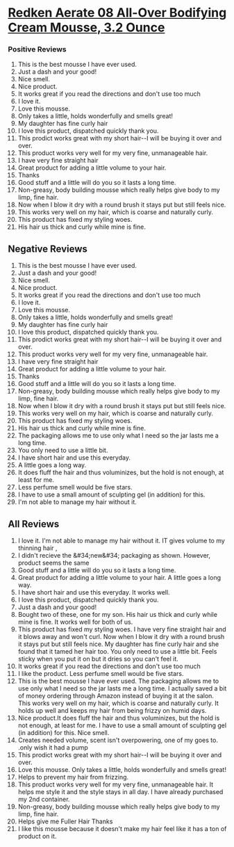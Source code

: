 # [Redken Aerate 08 All-Over Bodifying Cream Mousse, 3.2 Ounce](https://products.checkmycream.com/products/Redken-Aerate-08-All-Over-Bodifying-Cream-Mousse-3.2-Ounce.html)

### Positive Reviews

<ol>
      <li>This is the best mousse I have ever used.</li>
      <li>Just a dash and your good!</li>
      <li>Nice smell.</li>
      <li>Nice product.</li>
      <li>It works great if you read the directions and don&#x27;t use too much</li>
      <li>I love it.</li>
      <li>Love this mousse.  </li>
      <li>Only takes a little, holds wonderfully and smells great!</li>
      <li>My daughter has fine curly hair</li>
      <li>I love this product, dispatched quickly thank you.</li>
      <li>This prodict works great with my short hair--I will be buying it over and over.</li>
      <li>This product works very well for my very fine, unmanageable hair.  </li>
      <li>I have very fine straight hair</li>
      <li>Great product for adding a little volume to your hair.</li>
      <li>Thanks</li>
      <li>Good stuff and a little will do you so it lasts a long time.</li>
      <li>Non-greasy, body building mousse which really helps give body to my limp, fine hair.</li>
      <li>Now when I blow it dry with a round brush it stays put but still feels nice.  </li>
      <li>This works very well on my hair, which is coarse and naturally curly.</li>
      <li>This product has fixed my styling woes.  </li>
      <li>His hair us thick and curly while mine is fine.  </li>
</ol>


<h2>Negative Reviews</h2>
<ol>
<li> This is the best mousse I have ever used.</li>
<li> Just a dash and your good!</li>
<li> Nice smell.</li>
<li> Nice product.</li>
<li> It works great if you read the directions and don&#x27;t use too much</li>
<li> I love it.</li>
<li> Love this mousse.  </li>
<li> Only takes a little, holds wonderfully and smells great!</li>
<li> My daughter has fine curly hair</li>
<li> I love this product, dispatched quickly thank you.</li>
<li> This prodict works great with my short hair--I will be buying it over and over.</li>
<li> This product works very well for my very fine, unmanageable hair.  </li>
<li> I have very fine straight hair</li>
<li> Great product for adding a little volume to your hair.</li>
<li> Thanks</li>
<li> Good stuff and a little will do you so it lasts a long time.</li>
<li> Non-greasy, body building mousse which really helps give body to my limp, fine hair.</li>
<li> Now when I blow it dry with a round brush it stays put but still feels nice.  </li>
<li> This works very well on my hair, which is coarse and naturally curly.</li>
<li> This product has fixed my styling woes.  </li>
<li> His hair us thick and curly while mine is fine.  </li>
<li> The packaging allows me to use only what I need so the jar lasts me a long time.</li>
<li> You only need to use a little bit.  </li>
<li> I have short hair and use this everyday.</li>
<li> A little goes a long way.</li>
<li> It does fluff the hair and thus voluminizes, but the hold is not enough, at least for me.</li>
<li> Less perfume smell would be five stars.</li>
<li> I have to use a small amount of sculpting gel (in addition) for this.</li>
<li> I&#x27;m not able to manage my hair without it.</li>
</ol>

<h2>All Reviews</h2>

<ol>
    <li> I love it. I&#x27;m not able to manage my hair without it. IT gives volume to my thinning hair ,</li>
    <li> I didn&#x27;t recieve the &amp;#34;new&amp;#34; packaging as shown. However, product seems the same</li>
    <li> Good stuff and a little will do you so it lasts a long time.</li>
    <li> Great product for adding a little volume to your hair. A little goes a long way.</li>
    <li> I have short hair and use this everyday. It works well.</li>
    <li> I love this product, dispatched quickly thank you.</li>
    <li> Just a dash and your good!</li>
    <li> Bought two of these, one for my son.  His hair us thick and curly while mine is fine.  It works well for both of us.</li>
    <li> This product has fixed my styling woes.  I have very fine straight hair and it blows away and won&#x27;t curl.  Now when I blow it dry with a round brush it stays put but still feels nice.  My daughter has fine curly hair and she found that it tamed her hair too.  You only need to use a little bit.  Feels sticky when you put it on but it dries so you can&#x27;t feel it.</li>
    <li> It works great if you read the directions and don&#x27;t use too much</li>
    <li> I like the product.  Less perfume smell would be five stars.</li>
    <li> This is the best mousse I have ever used. The packaging allows me to use only what I need so the jar lasts me a long time. I actually saved a bit of money ordering through Amazon instead of buying it at the salon. This works very well on my hair, which is coarse and naturally curly. It holds up well and keeps my hair from being frizzy on humid days.</li>
    <li> Nice product.It does fluff the hair and thus voluminizes, but the hold is not enough, at least for me. I have to use a small amount of sculpting gel (in addition) for this. Nice smell.</li>
    <li> Creates needed volume, scent isn&#x27;t overpowering,  one of my goes to. .only wish it had a pump</li>
    <li> This prodict works great with my short hair--I will be buying it over and over.</li>
    <li> Love this mousse.  Only takes a little, holds wonderfully and smells great!</li>
    <li> Helps to prevent my hair from frizzing.</li>
    <li> This product works very well for my very fine, unmanageable hair.  It helps me style it and the style stays in all day.  I have already purchased my 2nd container.</li>
    <li> Non-greasy, body building mousse which really helps give body to my limp, fine hair.</li>
    <li> Helps give me Fuller Hair  Thanks</li>
    <li> I like this mousse because it doesn&#x27;t make my hair feel like it has a ton of product on it.</li>
</ol>




